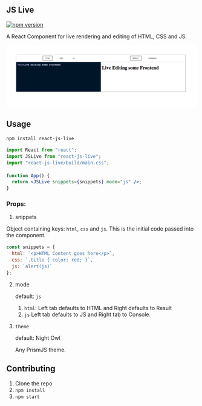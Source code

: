 ## JS Live

[![npm version](https://badge.fury.io/js/react-js-live.svg)](https://badge.fury.io/js/react-js-live)

A React Component for live rendering and editing of HTML, CSS and JS.

![screenshot](./screenshot.png)

## Usage

```
npm install react-js-live
```

```jsx
import React from "react";
import JSLive from "react-js-live";
import "react-js-live/build/main.css";

function App() {
  return <JSLive snippets={snippets} mode="js" />;
}
```

### Props:

1. snippets

Object containing keys: `html`, `css` and `js`. This is the initial code passed into the component.

```js
const snippets = {
  html: `<p>HTML Content goes here</p>`,
  css: `.title { color: red; }`,
  js: `alert(js)`
};
```

2. mode

   default: `js`

   1. `html`:
      Left tab defaults to HTML and Right defaults to Result
   2. `js`
      Left tab defaults to JS and Right tab to Console.

3. `theme`


    default: Night Owl

    Any PrismJS theme.

## Contributing

1. Clone the repo
2. `npm install`
3. `npm start`
